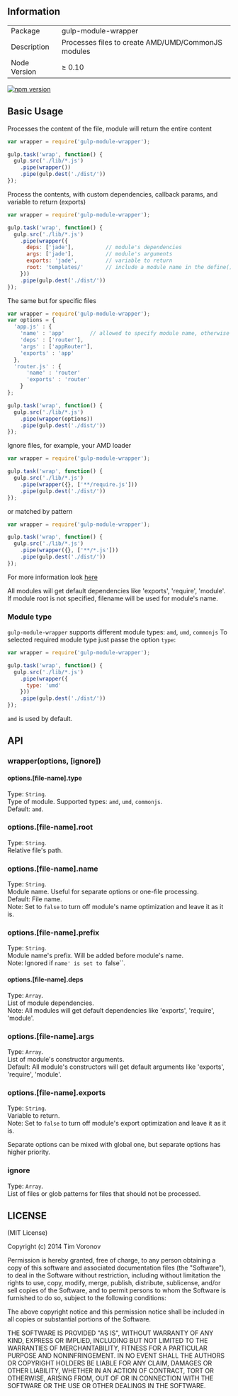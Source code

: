 ## Information

<table>
<tr>
<td>Package</td><td>gulp-module-wrapper</td>
</tr>
<tr>
<td>Description</td>
<td>Processes files to create AMD/UMD/CommonJS modules</td>
</tr>
<tr>
<td>Node Version</td>
<td>≥ 0.10</td>
</tr>
</table>

[![npm version](https://badge.fury.io/js/gulp-module-wrapper.svg)](https://www.npmjs.com/package/gulp-module-wrapper)

## Basic Usage

Processes the content of the file, module will return the entire content  

```javascript
var wrapper = require('gulp-module-wrapper');

gulp.task('wrap', function() {
  gulp.src('./lib/*.js')
    .pipe(wrapper())
    .pipe(gulp.dest('./dist/'))
});
```

Process the contents, with custom dependencies, callback params, and variable to return (exports)  

```javascript
var wrapper = require('gulp-module-wrapper');

gulp.task('wrap', function() {
  gulp.src('./lib/*.js')
    .pipe(wrapper({
      deps: ['jade'],          // module's dependencies
      args: ['jade'],          // module's arguments
      exports: 'jade',         // variable to return
      root: 'templates/'       // include a module name in the define() call, relative to moduleRoot
    }))
    .pipe(gulp.dest('./dist/'))
});
```

The same but for specific files  

```javascript
var wrapper = require('gulp-module-wrapper');
var options = {
  'app.js' : {
    'name' : 'app'        // allowed to specify module name, otherwise filename will be used
    'deps' : ['router'],
    'args' : ['appRouter'],
    'exports' : 'app'
  },
  'router.js' : {
      'name' : 'router'
      'exports' : 'router'
    }
};

gulp.task('wrap', function() {
  gulp.src('./lib/*.js')
    .pipe(wrapper(options))
    .pipe(gulp.dest('./dist/'))
});
```

Ignore files, for example, your AMD loader  

```javascript
var wrapper = require('gulp-module-wrapper');

gulp.task('wrap', function() {
  gulp.src('./lib/*.js')
    .pipe(wrapper({}, ['**/require.js']))
    .pipe(gulp.dest('./dist/'))
});
```

or matched by pattern  

```javascript
var wrapper = require('gulp-module-wrapper');

gulp.task('wrap', function() {
  gulp.src('./lib/*.js')
    .pipe(wrapper({}, ['**/*.js']))
    .pipe(gulp.dest('./dist/'))
});
```
For more information look [here](https://github.com/robrich/gulp-match/blob/master/README.md)  

All modules will get default dependencies like 'exports', 'require', 'module'.  
If module root is not specified, filename will be used for module's name.  

### Module type

``gulp-module-wrapper`` supports different module types: ``amd``, ``umd``, ``commonjs``
To selected required module type just passe the option ``type``:  

```javascript
var wrapper = require('gulp-module-wrapper');

gulp.task('wrap', function() {
  gulp.src('./lib/*.js')
    .pipe(wrapper({
      type: 'umd'
    }))
    .pipe(gulp.dest('./dist/'))
});
```

``amd`` is used by default.  

## API  
### wrapper(options, [ignore])  

#### options.[file-name].type  
Type: `String`.  
Type of module. 
Supported types: `amd`, `umd`, ``commonjs``.  
Default: `amd`.  

### options.[file-name].root  
Type: `String`.  
Relative file's path.  

### options.[file-name].name  
Type: `String`.  
Module name. Useful for separate options or one-file processing.  
Default: File name.  
Note: Set to ``false`` to turn off module's name optimization and leave it as it is.  

### options.[file-name].prefix  
Type: `String`.  
Module name's prefix. Will be added before module's name.  
Note: Ignored if ``name' is set to ``false``.  

#### options.[file-name].deps  
Type: `Array`.  
List of module dependencies.  
Note: All modules will get default dependencies like 'exports', 'require', 'module'.  

### options.[file-name].args  
Type: `Array`.  
List of module's constructor arguments.  
Default:  All module's constructors will get default arguments like 'exports', 'require', 'module'.  

### options.[file-name].exports  
Type: `String`.  
Variable to return.  
Note: Set to ``false`` to turn off module's export optimization and leave it as it is.  

Separate options can be mixed with global one, but separate options has higher priority.  

### ignore  
Type: `Array`.  
List of files or glob patterns for files that should not be processed.  

## LICENSE

(MIT License)

Copyright (c) 2014 Tim Voronov

Permission is hereby granted, free of charge, to any person obtaining
a copy of this software and associated documentation files (the
"Software"), to deal in the Software without restriction, including
without limitation the rights to use, copy, modify, merge, publish,
distribute, sublicense, and/or sell copies of the Software, and to
permit persons to whom the Software is furnished to do so, subject to
the following conditions:

The above copyright notice and this permission notice shall be
included in all copies or substantial portions of the Software.

THE SOFTWARE IS PROVIDED "AS IS", WITHOUT WARRANTY OF ANY KIND,
EXPRESS OR IMPLIED, INCLUDING BUT NOT LIMITED TO THE WARRANTIES OF
MERCHANTABILITY, FITNESS FOR A PARTICULAR PURPOSE AND
NONINFRINGEMENT. IN NO EVENT SHALL THE AUTHORS OR COPYRIGHT HOLDERS BE
LIABLE FOR ANY CLAIM, DAMAGES OR OTHER LIABILITY, WHETHER IN AN ACTION
OF CONTRACT, TORT OR OTHERWISE, ARISING FROM, OUT OF OR IN CONNECTION
WITH THE SOFTWARE OR THE USE OR OTHER DEALINGS IN THE SOFTWARE.
